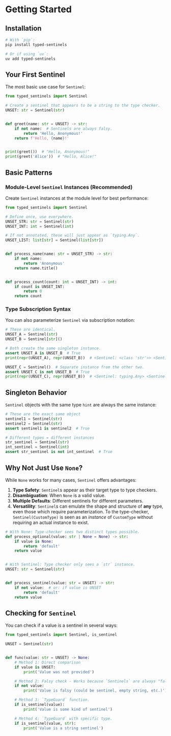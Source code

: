 # Getting Started

## Installation

```bash
# With `pip`:
pip install typed-sentinels

# Or if using `uv`:
uv add typed-sentinels
```

## Your First Sentinel

The most basic use case for `Sentinel`:

```python
from typed_sentinels import Sentinel

# Create a sentinel that appears to be a string to the type checker.
UNSET: str = Sentinel(str)


def greet(name: str = UNSET) -> str:
    if not name:  # Sentinels are always falsy.
        return 'Hello, Anonymous!'
    return f'Hello, {name}!'


print(greet())  # "Hello, Anonymous!"
print(greet('Alice'))  # "Hello, Alice!"
```

## Basic Patterns

### Module-Level `Sentinel` Instances (Recommended)

Create `Sentinel` instances at the module level for best performance:

```python
from typed_sentinels import Sentinel

# Define once, use everywhere.
UNSET_STR: str = Sentinel(str)
UNSET_INT: int = Sentinel(int)

# If not annotated, these will just appear as `typing.Any`.
UNSET_LIST: list[str] = Sentinel(list[str])


def process_name(name: str = UNSET_STR) -> str:
    if not name:
        return 'Anonymous'
    return name.title()


def process_count(count: int = UNSET_INT) -> int:
    if count is UNSET_INT:
        return 0
    return count
```

### Type Subscription Syntax

You can also parameterize `Sentinel` via subscription notation:

```python
# These are identical.
UNSET_A = Sentinel(str)
UNSET_B = Sentinel[str]()

# Both create the same singleton instance.
assert UNSET_A is UNSET_B  # True
print(repr(UNSET_A), repr(UNSET_B))  # <Sentinel: <class 'str'>> <Sentinel: <class 'str'>>

UNSET_C = Sentinel()  # Separate instance from the other two.
assert UNSET_C is not UNSET_B  # True
print(repr(UNSET_C), repr(UNSET_B))  # <Sentinel: typing.Any> <Sentinel: <class 'str'>>
```

## Singleton Behavior

`Sentinel` objects with the same type `hint` are always the same instance:

```python
# These are the exact same object
sentinel1 = Sentinel(str)
sentinel2 = Sentinel(str)
assert sentinel1 is sentinel2  # True

# Different types = different instances
str_sentinel = Sentinel(str)
int_sentinel = Sentinel(int)
assert str_sentinel is not int_sentinel  # True
```

## Why Not Just Use `None`?

While `None` works for many cases, `Sentinel` offers advantages:

1. **Type Safety**: `Sentinel`s appear as their target type to type checkers.
1. **Disambiguation**: When `None` is a valid value.
1. **Multiple Defaults**: Different sentinels for different parameters.
1. **Versatility**: `Sentinel`s can emulate the shape and structure of **any** type, even those which
    require parameterization. To the type-checker, `Sentinel(CustomType)` is seen as an *instance* of
    `CustomType` without requiring an actual instance to exist.

```python
# With None: Type-checker sees two distinct types possible.
def process_optional(value: str | None = None) -> str:
    if value is None:
        return 'default'
    return value


# With Sentinel: Type checker only sees a `str` instance.
UNSET: str = Sentinel(str)


def process_sentinel(value: str = UNSET) -> str:
    if not value:  # or: if value is UNSET
        return 'default'
    return value
```

## Checking for `Sentinel`

You can check if a value is a sentinel in several ways:

```python
from typed_sentinels import Sentinel, is_sentinel

UNSET = Sentinel(str)


def func(value: str = UNSET) -> None:
    # Method 1: Direct comparison
    if value is UNSET:
        print('Value was not provided')

    # Method 2: Falsy check - Works because `Sentinels` are always "falsy."
    if not value:
        print('Value is falsy (could be sentinel, empty string, etc.)')

    # Method 3: `TypeGuard` function.
    if is_sentinel(value):
        print('Value is some kind of sentinel')

    # Method 4: `TypeGuard` with specific type.
    if is_sentinel(value, str):
        print('Value is a string sentinel')
```
